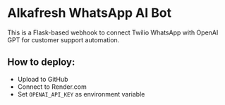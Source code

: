 # Alkafresh WhatsApp AI Bot

This is a Flask-based webhook to connect Twilio WhatsApp with OpenAI GPT for customer support automation.

## How to deploy:
- Upload to GitHub
- Connect to Render.com
- Set `OPENAI_API_KEY` as environment variable